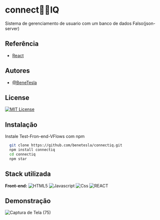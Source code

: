 
# connect👨‍💻IQ

Sistema de gerenciamento de usuario com um banco de dados Falso(json-server)



## Referência


 - [React](https://reactjs.org/docs/create-a-new-react-app.html)
 

 

## Autores

- [@BeneTesla](https://github.com/benetesla)


## License

[![MIT License](https://img.shields.io/badge/License-MIT-green.svg)](https://choosealicense.com/licenses/mit/)


## Instalação

Instale Test-Fron-end-VFlows com npm

```bash
  git clone https://github.com/benetesla/connectiq.git
  npm install connectiq
  cd connectiq
  npm star
```


## Stack utilizada

**Front-end:**
![HTML5](https://img.shields.io/badge/HTML5-E34F26?style=for-the-badge&logo=html5&logoColor=white)
![Javascript](https://img.shields.io/badge/JavaScript-323330?style=for-the-badge&logo=javascript&logoColor=F7DF1E)
![Css](https://img.shields.io/badge/CSS3-1572B6?style=for-the-badge&logo=css3&logoColor=white)
![REACT](https://img.shields.io/badge/React-20232A?style=for-the-badge&logo=react&logoColor=61DAFB)


## Demonstração

![Captura de Tela (75)](https://user-images.githubusercontent.com/78994881/223720118-6ceb4b71-9ad7-4dc9-85df-e6e0fa957570.png)





